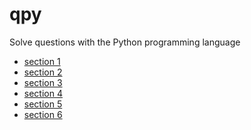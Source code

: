 # qpy
Solve questions with the Python programming language


<ul>
  <li> <a href="https://github.com/effati78/qpy/tree/master/sec1"> section 1 </a> </li>
  <li> <a href="https://github.com/effati78/qpy/tree/master/sec2"> section 2 </a> </li>
  <li> <a href="https://github.com/effati78/qpy/tree/master/sec3"> section 3 </a> </li>
  <li> <a href="https://github.com/effati78/qpy/tree/master/sec4"> section 4 </a> </li>
  <li> <a href="https://github.com/effati78/qpy/tree/master/sec5"> section 5 </a> </li>
  <li> <a href="https://github.com/effati78/qpy/tree/master/sec6"> section 6 </a> </li>
</ul>
